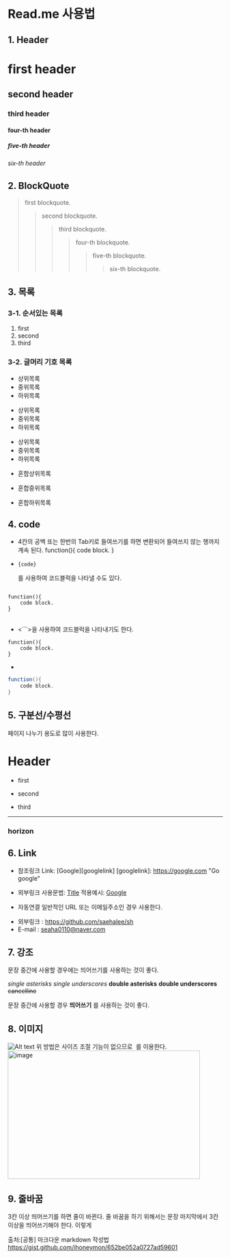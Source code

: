 # Read.me 사용법

## 1. Header
# first header
## second header
### third header
#### four-th header
##### five-th header
###### six-th header

## 2. BlockQuote
> first blockquote.
>> second blockquote.
>>> third blockquote.
>>>> four-th blockquote.
>>>>> five-th blockquote.
>>>>>> six-th blockquote.

## 3. 목록
### 3-1. 순서있는 목록
1. first
2. second
3. third

### 3-2. 글머리 기호 목록
* 상위목록
 * 중위목록 
  * 하위목록

+ 상위목록
 + 중위목록
  + 하위목록

- 상위목록
 - 중위목록 
  - 하위목록

* 혼합상위목록
 + 혼합중위목록 
  - 혼합하위목록

## 4. code
* 4칸의 공백 또는 한번의 Tab키로 들여쓰기를 하면 변환되어 들여쓰지 않는 행까지 계속 된다.
    function(){
        code block.
    }    
* <pre><code>{code}</code></pre> 를 사용하여 코드블럭을 나타낼 수도 있다.
<pre>
<code>
function(){
	code block.	
}
</code>
</pre>
* <```>을 사용하여 코드블럭을 나타내기도 한다.
```
function(){
	code block.
}
```
* ``` 시작점에 사용하는 언어를 선언하여 문법강조(Syntax highlighting)이 가능하다.
```java
function(){
	code block.
}
```

## 5. 구분선/수평선
페이지 나누기 용도로 많이 사용한다.
# Header
* first
 + second
  - third
-------------------------------------------------------
### horizon

## 6. Link
* 참조링크
Link: [Google][googlelink]
[googlelink]: https://google.com "Go google"
+ 외부링크
사용문법: [Title](Link)
적용예시: [Google](https://google.com, "google link")
- 자동연결
일반적인 URL 또는 이메일주소인 경우 사용한다.
* 외부링크 : <https://github.com/saehalee/sh>
* E-mail : <seaha0110@naver.com>

## 7. 강조
문장 중간에 사용할 경우에는 띄어쓰기를 사용하는 것이 좋다.

*single asterisks*
_single underscores_
**double asterisks**
__double underscores__
~~cancelline~~

문장 중간에 사용할 경우 **띄어쓰기** 를 사용하는 것이 좋다.

## 8. 이미지
![Alt text](/path/to/img.jpg)
위 방법은 사이즈 조절 기능이 없으므로  <img width=”” height=””></img> 를 이용한다.
<img src="/path/to/img.jpg" width=450px height=300px alt="image"></img>

## 9. 줄바꿈
3칸 이상 띄어쓰기를 하면 줄이 바뀐다.
줄 바꿈을 하기 위해서는 문장 마지막에서 3칸이상을 띄어쓰기해야 한다.   이렇게

출처:[공통] 마크다운 markdown 작성법 <https://gist.github.com/ihoneymon/652be052a0727ad59601>